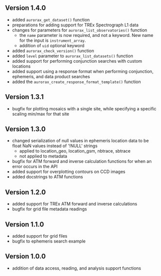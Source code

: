 Version 1.4.0
-------------------------

- added `aurorax_get_dataset()` function
- preparations for adding support for TREx Spectrograph L1 data
- changes for parameters for `aurorax_list_observatories()` function
  - the `name` parameter is now required, and not a keyword. New name for the input is `instrument_array`.
  - addition of `uid` optional keyword
- added `aurorax_check_version()` function
- added `level` parameter to `aurorax_list_datasets()` function
- added support for performing conjunction searches with custom locations
- added support using a response format when performing conjunction, ephemeris, and data product searches
- added the `aurorax_create_response_format_template()` function


Version 1.3.1
-------------------------

- bugfix for plotting mosaics with a single site, while specifying a specific scaling min/max for that site


Version 1.3.0
-------------------------

- changed serialization of null values in ephemeris location data to be float NaN values instead of '!NULL' strings
    - applied to location_geo, location_gsm, nbtrace, sbtrace
    - not applied to metadata
- bugfix for ATM forward and inverse calculation functions for when an error occurs in the API
- added support for overplotting contours on CCD images
- added docstrings to ATM functions


Version 1.2.0
-------------------------

- added support for TREx ATM forward and inverse calculations
- bugfix for grid file metadata readings


Version 1.1.0
-------------------------

- added support for grid files
- bugfix to ephemeris search example


Version 1.0.0
-------------------------

- addition of data access, reading, and analysis support functions

